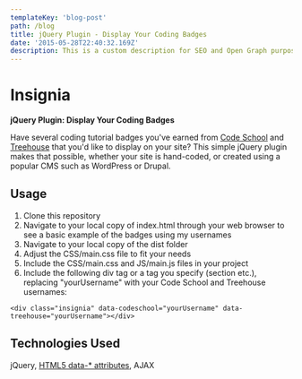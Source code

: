 ```yaml
---
templateKey: 'blog-post'
path: /blog
title: jQuery Plugin - Display Your Coding Badges
date: '2015-05-28T22:40:32.169Z'
description: This is a custom description for SEO and Open Graph purposes, rather than the default generated excerpt. Simply add a description field to the frontmatter.
---
```


<!-- @format -->

# Insignia

**jQuery Plugin: Display Your Coding Badges**

Have several coding tutorial badges you've earned from [Code School](https://www.codeschool.com/) and [Treehouse](https://teamtreehouse.com/home) that you'd like to display on your site? This simple jQuery plugin makes that possible, whether your site is hand-coded, or created using a popular CMS such as WordPress or Drupal.

## Usage

1. Clone this repository
2. Navigate to your local copy of index.html through your web browser to see
   a basic example of the badges using my usernames
3. Navigate to your local copy of the dist folder
4. Adjust the CSS/main.css file to fit your needs
5. Include the CSS/main.css and JS/main.js files in your project
6. Include the following div tag or a tag you specify (section etc.), replacing "yourUsername" with your Code School and Treehouse usernames:

`<div class="insignia" data-codeschool="yourUsername" data-treehouse="yourUsername"></div>`

## Technologies Used

jQuery, [HTML5 data-\* attributes](https://developer.mozilla.org/en-US/docs/Web/Guide/HTML/Using_data_attributes), AJAX
